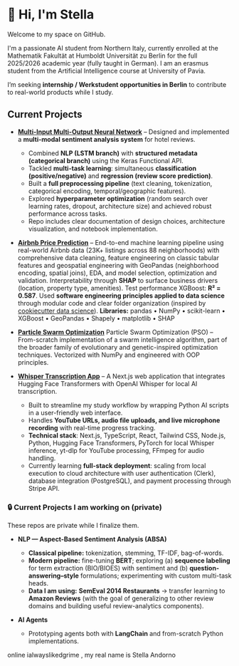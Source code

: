 # 👋 Hi, I'm Stella

Welcome to my space on GitHub.

I'm a passionate AI student from Northern Italy, currently enrolled at the Mathematik Fakultät at Humboldt Universität zu Berlin for the full 2025/2026 academic year (fully taught in German). I am an erasmus student from the Artificial Intelligence course at University of Pavia.

I’m seeking **internship / Werkstudent opportunities in Berlin** to contribute to real-world products while I study.

## Current Projects

- **[Multi-Input Multi-Output Neural Network](https://github.com/ialwayslikedgrime/deep_learning_exam_implementation)** – Designed and implemented a **multi-modal sentiment analysis system** for hotel reviews.  
  - Combined **NLP (LSTM branch)** with **structured metadata (categorical branch)** using the Keras Functional API.  
  - Tackled **multi-task learning**: simultaneous **classification (positive/negative)** and **regression (review score prediction)**.  
  - Built a **full preprocessing pipeline** (text cleaning, tokenization, categorical encoding, temporal/geographic features).  
  - Explored **hyperparameter optimization** (random search over learning rates, dropout, architecture size) and achieved robust performance across tasks.  
  - Repo includes clear documentation of design choices, architecture visualization, and notebook implementation.

- **[Airbnb Price Prediction](https://github.com/ialwayslikedgrime/airbnb-milan-price-prediction)** – End-to-end machine learning pipeline using real-world Airbnb data (23K+ listings across 88 neighborhoods) with comprehensive data cleaning, feature engineering on classic tabular features and geospatial engineering with GeoPandas (neighborhood encoding, spatial joins), EDA, and model selection, optimization and validation. Interpretability through **SHAP** to surface business drivers (location, property type, amenities). Test performance XGBoost: **R² = 0.587**. Used **software engineering principles applied to data science** through modular code and clear folder organization (inspired by [cookiecutter data science](https://github.com/drivendataorg/cookiecutter-data-science)). **Libraries:** pandas • NumPy • scikit-learn • XGBoost • GeoPandas • Shapely • matplotlib • SHAP


- **[Particle Swarm Optimization](https://github.com/ialwayslikedgrime/Particle_Swarm_Optimization)**
Particle Swarm Optimization (PSO) – From-scratch implementation of a swarm intelligence algorithm, part of the broader family of evolutionary and genetic-inspired optimization techniques. Vectorized with NumPy and engineered with OOP principles. 


- **[Whisper Transcription App](https://github.com/ialwayslikedgrime/transcription-app-prototype)** – A Next.js web application that integrates Hugging Face Transformers with OpenAI Whisper for local AI transcription.

  - Built to streamline my study workflow by wrapping Python AI scripts in a user-friendly web interface.
  - Handles **YouTube URLs, audio file uploads, and live microphone recording** with real-time progress tracking.
  - **Technical stack**: Next.js, TypeScript, React, Tailwind CSS, Node.js, Python, Hugging Face Transformers, PyTorch for local Whisper inference, yt-dlp for YouTube processing, FFmpeg for audio handling.  
  - Currently learning **full-stack deployment**: scaling from local execution to cloud architecture with user authentication (Clerk), database integration (PostgreSQL), and payment processing through Stripe API.



### 🔒 Current Projects I am working on (private)

These repos are private while I finalize them.

- **NLP — Aspect-Based Sentiment Analysis (ABSA)**
  - **Classical pipeline:** tokenization, stemming, TF-IDF, bag-of-words.
  - **Modern pipeline:** fine-tuning **BERT**; exploring (a) **sequence labeling** for term extraction (BIO/BIOES) with sentiment and (b) **question-answering–style** formulations; experimenting with custom multi-task heads.
  - **Data I am using:** **SemEval 2014 Restaurants** → transfer learning to **Amazon Reviews** (with the goal of generalizing to other review domains and building useful review-analytics components).

- **AI Agents**
  - Prototyping agents both with **LangChain** and from-scratch Python implementations.


online ialwayslikedgrime , my real name is Stella Andorno 